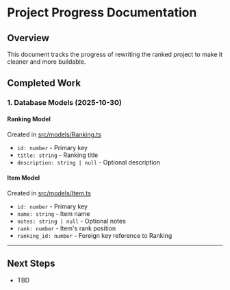 # Project Progress Documentation

## Overview
This document tracks the progress of rewriting the ranked project to make it cleaner and more buildable.

## Completed Work

### 1. Database Models (2025-10-30)

#### Ranking Model
Created in [src/models/Ranking.ts](src/models/Ranking.ts)
- `id: number` - Primary key
- `title: string` - Ranking title
- `description: string | null` - Optional description

#### Item Model
Created in [src/models/Item.ts](src/models/Item.ts)
- `id: number` - Primary key
- `name: string` - Item name
- `notes: string | null` - Optional notes
- `rank: number` - Item's rank position
- `ranking_id: number` - Foreign key reference to Ranking

---

## Next Steps
- TBD
